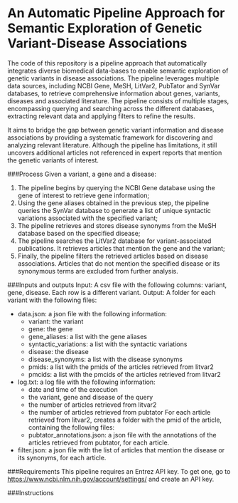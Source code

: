 # An Automatic Pipeline Approach for Semantic Exploration of Genetic Variant-Disease Associations

The code of this repository is a pipeline approach that automatically integrates diverse biomedical data-bases to enable semantic exploration of genetic variants in disease associations. The pipeline leverages multiple data sources, including NCBI Gene, MeSH, LitVar2, PubTator and SynVar databases, to retrieve comprehensive information about genes, variants, diseases and associated literature. The pipeline consists of multiple stages, encompassing querying and searching across the different databases, extracting relevant data and applying filters to refine the results. 

It aims to bridge the gap between genetic variant information and disease associations by providing a systematic framework for discovering and analyzing relevant literature. Although the pipeline has limitations, it still uncovers additional articles not referenced in expert reports that mention the genetic variants of interest. 

###Process
Given a variant, a gene and a disease:
1. The pipeline begins by querying the NCBI Gene database using the gene of interest to retrieve gene information; 
2. Using the gene aliases obtained in the previous step, the pipeline queries the SynVar database to generate a list of unique syntactic variations 
associated with the specified variant; 
3. The pipeline retrieves and stores disease synonyms from the MeSH database based on the specified disease; 
4. The pipeline searches the LitVar2 database for variant-associated publications. 
It retrieves articles that mention the gene and the variant; 
5. Finally, the pipeline filters the retrieved articles based on disease associations. 
Articles that do not mention the specified disease or its synonymous terms are excluded from further analysis.

###Inputs and outputs
Input: A csv file with the following columns: variant, gene, disease. Each row is a different variant.
Output: A folder for each variant with the following files:
  - data.json: a json file with the following information:
      - variant: the variant
      - gene: the gene
      - gene_aliases: a list with the gene aliases
      - syntactic_variations: a list with the syntactic variations
      - disease: the disease
      - disease_synonyms: a list with the disease synonyms
      - pmids: a list with the pmids of the articles retrieved from litvar2
      - pmcids: a list with the pmcids of the articles retrieved from litvar2
  - log.txt: a log file with the following information:
      - date and time of the execution
      - the variant, gene and disease of the query
      - the number of articles retrieved from litvar2
      - the number of articles retrieved from pubtator
  For each article retrieved from litvar2, creates a folder with the pmid of the article, containing the following files:
      - pubtator_annotations.json: a json file with the annotations of the articles retrieved from pubtator, for each article.
  - filter.json: a json file with the list of articles that mention the disease or its synonyms, for each article.

###Requirements
This pipeline requires an Entrez API key. To get one, go to https://www.ncbi.nlm.nih.gov/account/settings/ and create an API key.

###Instructions

